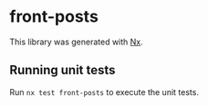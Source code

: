 # front-posts

This library was generated with [Nx](https://nx.dev).

## Running unit tests

Run `nx test front-posts` to execute the unit tests.
